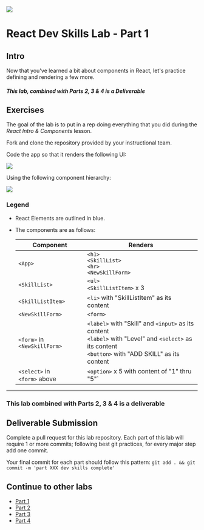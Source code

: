 <img src="https://i.imgur.com/pg98OTd.png">

# React Dev Skills Lab - Part 1

## Intro

Now that you've learned a bit about components in React, let's practice defining and rendering a few more.

##### This lab, combined with Parts 2, 3 & 4 is a Deliverable

## Exercises

The goal of the lab is to put in a rep doing everything that you did during the _React Intro & Components_ lesson.

Fork and clone the repository provided by your instructional team.

Code the app so that it renders the following UI:

<img src="https://i.imgur.com/a1YSt4R.png">

Using the following component hierarchy:

<img src="https://i.imgur.com/Z7yRF8b.png">

### Legend

- React Elements are outlined in blue.
- The components are as follows:

  | Component | Renders |
  |---|---|
  | `<App>` | `<h1>`<br>`<SkillList>`<br>`<hr>`<br>`<NewSkillForm>` |
  | `<SkillList>` | `<ul>`<br>`<SkillListItem>` x 3 |
  | `<SkillListItem>` | `<li>` with "SkillListItem" as its content |
  | `<NewSkillForm>` | `<form>` |
  | `<form>` in `<NewSkillForm>`  | `<label>` with "Skill" and `<input>` as its content<br>`<label>` with "Level" and `<select>` as its content<br>`<button>` with "ADD SKILL" as its content |
  | `<select>` in<br>`<form>` above | `<option>` x 5 with content of "1" thru "5"` |


---

### This lab combined with Parts 2, 3 & 4 is a deliverable

## Deliverable Submission

Complete a pull request for this lab repository. Each part of this lab will require 1 or more commits; following best git practices, for every major step add one commit. 

Your final commit for each part should follow this pattern: 
`git add . && git commit -m 'part XXX dev skills complete'`

## Continue to other labs
- [Part 1](../README.md)
- [Part 2](./dev-skills-part2.md) 
- [Part 3](./dev-skills-part3.md) 
- [Part 4](./dev-skills-part4.md) 